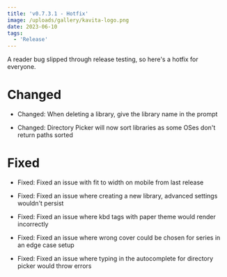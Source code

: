 ```yaml
---
title: 'v0.7.3.1 - Hotfix'
image: /uploads/gallery/kavita-logo.png
date: 2023-06-10
tags:
  - 'Release'
---
```


A reader bug slipped through release testing, so here's a hotfix for everyone. 



# Changed

- Changed: When deleting a library, give the library name in the prompt

- Changed: Directory Picker will now sort libraries as some OSes don't return paths sorted 



# Fixed

- Fixed: Fixed an issue with fit to width on mobile from last release 

- Fixed: Fixed an issue where creating a new library, advanced settings wouldn't persist 

- Fixed: Fixed an issue where kbd tags with paper theme would render incorrectly 

- Fixed: Fixed an issue where wrong cover could be chosen for series in an edge case setup

- Fixed: Fixed an issue where typing in the autocomplete for directory picker would throw errors 


